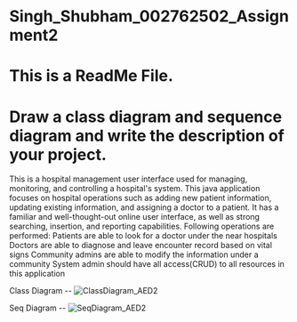 # Singh_Shubham_002762502_Assignment2

# This is a ReadMe File.

# Draw a class diagram and sequence diagram and write the description of your project. 

This is a hospital management user interface used for managing, monitoring, and controlling a hospital's system. 
This java application focuses on hospital operations such as adding new patient information, updating existing information, and assigning a doctor to a patient. 
It has a familiar and well-thought-out online user interface, as well as strong searching, insertion, and reporting capabilities.
Following operations are performed:
Patients are able to look for a doctor under the near hospitals 
Doctors are able to diagnose and leave encounter record based on vital signs 
Community admins are able to modify the information under a community 
System admin should have all access(CRUD) to all resources in this application


Class Diagram --
![ClassDiagram_AED2](https://user-images.githubusercontent.com/114708537/198911224-45af7c4a-2042-40cf-b93c-7ac84785cab5.jpg)

Seq Diagram -- 
![SeqDiagram_AED2](https://user-images.githubusercontent.com/114708537/198911190-3ca0b017-8bbf-4282-8605-35d60ef43628.jpg)
